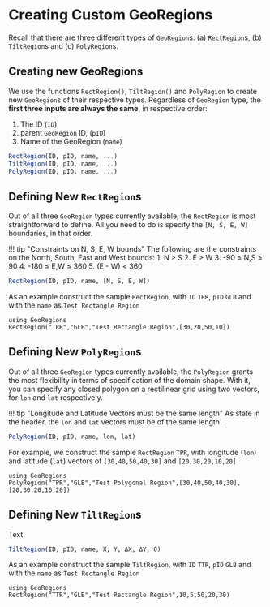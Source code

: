 # Creating Custom GeoRegions

Recall that there are three different types of `GeoRegion`s: (a) `RectRegion`s, (b) `TiltRegion`s and (c) `PolyRegion`s.

## Creating new GeoRegions

We use the functions `RectRegion()`, `TiltRegion()` and `PolyRegion` to create new `GeoRegion`s of their respective types. Regardless of `GeoRegion` type, the **first three inputs are always the same**, in respective order:
1. The ID (`ID`)
2. parent `GeoRegion` ID, (`pID`)
3. Name of the GeoRegion (`name`)

```julia
RectRegion(ID, pID, name, ...)
TiltRegion(ID, pID, name, ...)
PolyRegion(ID, pID, name, ...)
```

## Defining New `RectRegion`s

Out of all three `GeoRegion` types currently available, the `RectRegion` is most straightforward to define. All you need to do is specify the `[N, S, E, W]` boundaries, in that order.

!!! tip "Constraints on N, S, E, W bounds"
    The following are the constraints on the North, South, East and West bounds:
    1. N > S
    2. E > W
    3. -90 ≤ N,S ≤ 90
    4. -180 ≤ E,W ≤ 360
    5. (E - W) < 360

```julia
RectRegion(ID, pID, name, [N, S, E, W])
```

As an example construct the sample `RectRegion`, with `ID` `TRR`, `pID` `GLB` and with the `name` as `Test Rectangle Region`

```@repl
using GeoRegions
RectRegion("TRR","GLB","Test Rectangle Region",[30,20,50,10])
```

## Defining New `PolyRegion`s

Out of all three `GeoRegion` types currently available, the `PolyRegion` grants the most flexibility in terms of specification of the domain shape. With it, you can specify any closed polygon on a rectilinear grid using two vectors, for `lon` and `lat` respectively.

!!! tip "Longitude and Latitude Vectors must be the same length"
    As state in the header, the `lon` and `lat` vectors must be of the same length.

```julia
PolyRegion(ID, pID, name, lon, lat)
```

For example, we construct the sample `RectRegion` `TPR`, with longitude (`lon`) and latitude (`lat`) vectors of `[30,40,50,40,30]` and `[20,30,20,10,20]`

```@repl
using GeoRegions
PolyRegion("TPR","GLB","Test Polygonal Region",[30,40,50,40,30],[20,30,20,10,20])
```

## Defining New `TiltRegion`s

Text

```julia
TiltRegion(ID, pID, name, X, Y, ΔX, ΔY, θ)
```

As an example construct the sample `TiltRegion`, with `ID` `TTR`, `pID` `GLB` and with the `name` as `Test Rectangle Region`

```@repl
using GeoRegions
RectRegion("TTR","GLB","Test Rectangle Region",10,5,50,20,30)
```
